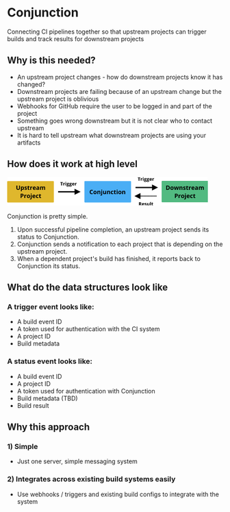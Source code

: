# Conjunction

Connecting CI pipelines together so that upstream projects can trigger builds and track results for downstream projects

## Why is this needed?

- An upstream project changes - how do downstream projects know it has changed?
- Downstream projects are failing because of an upstream change but the upstream project is oblivious
- Webhooks for GitHub require the user to be logged in and part of the project
- Something goes wrong downstream but it is not clear who to contact upstream
- It is hard to tell upstream what downstream projects are using your artifacts

## How does it work at high level

<img src="./doc/images/simple-diagram.png">

Conjunction is pretty simple.

1) Upon successful pipeline completion, an upstream project sends its status to Conjunction.
2) Conjunction sends a notification to each project that is depending on the upstream project.
3) When a dependent project's build has finished, it reports back to Conjunction its status.

## What do the data structures look like

### A trigger event looks like:

- A build event ID
- A token used for authentication with the CI system
- A project ID
- Build metadata

### A status event looks like:

- A build event ID
- A project ID
- A token used for authentication with Conjunction
- Build metadata (TBD)
- Build result

## Why this approach

### 1) Simple
- Just one server, simple messaging system

### 2) Integrates across existing build systems easily
- Use webhooks / triggers and existing build configs to integrate with the system

